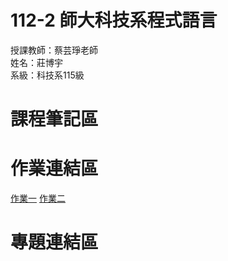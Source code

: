 # 112-2 師大科技系程式語言
授課教師：蔡芸琤老師  
姓名：莊博宇  
系級：科技系115級
# 課程筆記區
# 作業連結區
[作業一](https://youtu.be/AWD80X-3aig)
[作業二](https://github.com/jasonchu123/112-2/blob/main/%E4%BD%9C%E6%A5%AD%E4%BA%8C/%E4%BD%9C%E6%A5%AD%E4%BA%8C.ipynb)
# 專題連結區
